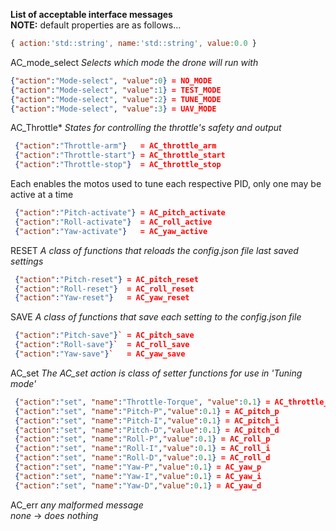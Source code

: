 __List of acceptable interface messages__  
__NOTE:__ default properties are as follows...     
```javascript  
{ action:'std::string', name:'std::string', value:0.0 }  
```  
  
AC_mode_select  _Selects which mode the drone will run with_   
 ```json
 {"action":"Mode-select", "value":0} = NO_MODE
 {"action":"Mode-select", "value":1} = TEST_MODE
 {"action":"Mode-select", "value":2} = TUNE_MODE
 {"action":"Mode-select", "value":3} = UAV_MODE
 ```

 
AC_Throttle* _States for controlling the throttle's safety and output_   
```json 
 {"action":"Throttle-arm"}   = AC_throttle_arm   
 {"action":"Throttle-start"} = AC_throttle_start    
 {"action":"Throttle-stop"}  = AC_throttle_stop     
```
Each enables the motos used to tune each respective PID, only one may be active at a time    
```json
 {"action":"Pitch-activate"} = AC_pitch_activate  
 {"action":"Roll-activate"}  = AC_roll_active  
 {"action":"Yaw-activate"}   = AC_yaw_active  
```

RESET _A class of functions that reloads the config.json file last saved settings_     
```json 
 {"action":"Pitch-reset"} = AC_pitch_reset  
 {"action":"Roll-reset"}  = AC_roll_reset     
 {"action":"Yaw-reset"}   = AC_yaw_reset  
```

SAVE _A class of functions that save each setting to the config.json file_    
```json 
 {"action":"Pitch-save"}` = AC_pitch_save   
 {"action":"Roll-save"}`  = AC_roll_save  
 {"action":"Yaw-save"}`   = AC_yaw_save  
```


AC_set  _The AC_set action is class of setter functions for use in 'Tuning mode'_   
```json
 {"action":"set", "name":"Throttle-Torque", "value":0.1} = AC_throttle_torque   
 {"action":"set", "name":"Pitch-P","value":0.1} = AC_pitch_p  
 {"action":"set", "name":"Pitch-I","value":0.1} = AC_pitch_i  
 {"action":"set", "name":"Pitch-D","value":0.1} = AC_pitch_d  
 {"action":"set", "name":"Roll-P","value":0.1} = AC_roll_p  
 {"action":"set", "name":"Roll-I","value":0.1} = AC_roll_i  
 {"action":"set", "name":"Roll-D","value":0.1} = AC_roll_d  
 {"action":"set", "name":"Yaw-P","value":0.1} = AC_yaw_p  
 {"action":"set", "name":"Yaw-I","value":0.1} = AC_yaw_i  
 {"action":"set", "name":"Yaw-D","value":0.1} = AC_yaw_d  
```

 AC_err _any malformed message_  
 _none_ -> _does nothing_   
